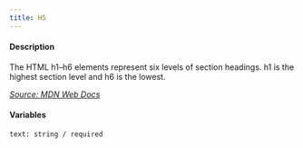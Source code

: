```yaml
---
title: H5
---
```

#### Description
The HTML h1–h6 elements represent six levels of section headings. h1 is the highest section level and h6 is the lowest.

*[Source: MDN Web Docs](https://developer.mozilla.org/en-US/docs/Web/HTML/Element/Heading_Elements)*

#### Variables
~~~
text: string / required
~~~
